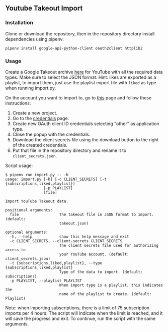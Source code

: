 ## Youtube Takeout Import

### Installation

Clone or download the repository, then in the repository directory install dependencies using pipenv:
```
pipenv install google-api-python-client oauth2client httplib2
```

### Usage

Create a Google Takeout archive [here](https://takeout.google.com/settings/takeout) for YouTube with all the required data types. Make sure to select the JSON format. Hint: likes are exported as a playlist, to import them, just use the playlist export file with `liked` as type when running import.py.

On the account you want to import to, go to [this](https://console.developers.google.com/apis/dashboard) page and follow these instructions:
1. Create a new project.
2. Go to the [credentials](https://console.developers.google.com/apis/credentials) page.
3. Create new OAuth client ID credentials selecting "other" as application type.
4. Close the popup with the credentials.
5. Download the client secrets file using the download button to the right of the created credentials.
6. Put that file in the repository directory and rename it to `client_secrets.json`.

Script usage:
```
$ pipenv run import.py -- -h
usage: import.py [-h] [-c CLIENT_SECRETS] [-t {subscriptions,liked,playlist}]
                 [-p PLAYLIST]
                 [file]

Import YouTube Takeout data.

positional arguments:
  file                  The takeout file in JSON format to import. (default:
                        takeout.json)

optional arguments:
  -h, --help            show this help message and exit
  -c CLIENT_SECRETS, --client-secrets CLIENT_SECRETS
                        The client secrets file used for authorizing access to
                        your YouTube account. (default: client_secrets.json)
  -t {subscriptions,liked,playlist}, --type {subscriptions,liked,playlist}
                        Type of the data to import. (default: subscriptions)
  -p PLAYLIST, --playlist PLAYLIST
                        When import type is a playlist, this indicates the
                        name of the playlist to create. (default: Playlist)
```

Note: when importing subscriptions, there is a limit of 75 subscription imports per 4 hours. The script will indicate when the limit is reached, and it will save the progress and exit. To continue, run the script with the same arguments.
